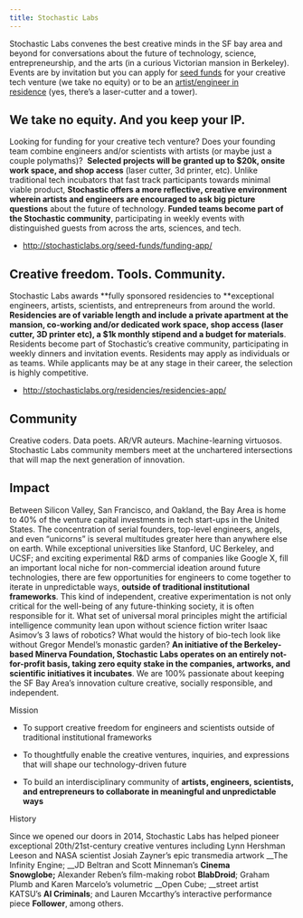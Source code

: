 ```yaml
---
title: Stochastic Labs
---
```


Stochastic Labs convenes the best creative minds in the SF bay area and beyond for conversations about the future of technology, science, entrepreneurship, and the arts (in a curious Victorian mansion in Berkeley). Events are by invitation but you can apply for [seed funds](http://stochasticlabs.org/seed-funds/) for your creative tech venture (we take no equity) or to be an [artist/engineer in residence](http://stochasticlabs.org/residencies/) (yes, there’s a laser-cutter and a tower).

## We take no equity. And you keep your IP.

Looking for funding for your creative tech venture? Does your founding team combine engineers and/or scientists with artists (or maybe just a couple polymaths)?  **Selected projects will be granted up to $20k, onsite work space, and shop access** (laser cutter, 3d printer, etc). Unlike traditional tech incubators that fast track participants towards minimal viable product, **Stochastic offers a more reflective, creative environment wherein artists and engineers are encouraged to ask big picture questions** about the future of technology. **Funded teams become part of the Stochastic community**, participating in weekly events with distinguished guests from across the arts, sciences, and tech.

- http://stochasticlabs.org/seed-funds/funding-app/

## Creative freedom. Tools. Community.

Stochastic Labs awards **fully sponsored residencies to **exceptional engineers, artists, scientists, and entrepreneurs from around the world. **Residencies are of variable length and include a private apartment at the mansion, co-working and/or dedicated work space, shop access (laser cutter, 3D printer etc), a $1k monthly stipend and a budget for materials**. Residents become part of Stochastic’s creative community, participating in weekly dinners and invitation events. Residents may apply as individuals or as teams. While applicants may be at any stage in their career, the selection is highly competitive.

- http://stochasticlabs.org/residencies/residencies-app/

## Community

Creative coders. Data poets. AR/VR auteurs. Machine-learning virtuosos. Stochastic Labs community members meet at the unchartered intersections that will map the next generation of innovation.

## Impact

Between Silicon Valley, San Francisco, and Oakland, the Bay Area is home to 40% of the venture capital investments in tech start-ups in the United States. The concentration of serial founders, top-level engineers, angels, and even “unicorns” is several multitudes greater here than anywhere else on earth. While exceptional universities like Stanford, UC Berkeley, and UCSF; and exciting experimental R&D arms of companies like Google X, fill an important local niche for non-commercial ideation around future technologies, there are few opportunities for engineers to come together to iterate in unpredictable ways, __outside of traditional institutional frameworks__. This kind of independent, creative experimentation is not only critical for the well-being of any future-thinking society, it is often responsible for it. What set of universal moral principles might the artificial intelligence community lean upon without science fiction writer Isaac Asimov’s 3 laws of robotics? What would the history of bio-tech look like without Gregor Mendel’s monastic garden? **An initiative of the Berkeley-based Minerva Foundation, Stochastic Labs operates on an entirely not-for-profit basis, taking zero equity stake in the companies, artworks, and scientific initiatives it incubates**. We are 100% passionate about keeping the SF Bay Area’s innovation culture creative, socially responsible, and independent.

Mission

- To support creative freedom for engineers and scientists outside of traditional institutional frameworks

- To thoughtfully enable the creative ventures, inquiries, and expressions that will shape our technology-driven future

- To build an interdisciplinary community of **artists, engineers, scientists, and entrepreneurs to collaborate in meaningful and unpredictable ways**

History

Since we opened our doors in 2014, Stochastic Labs has helped pioneer exceptional 20th/21st-century creative ventures including Lynn Hershman Leeson and NASA scientist Josiah Zayner’s epic transmedia artwork __The Infinity Engine; __JD Beltran and Scott Minneman’s __Cinema Snowglobe;__ Alexander Reben’s film-making robot __BlabDroid__; Graham Plumb and Karen Marcelo’s volumetric __Open Cube; __street artist KATSU’s __AI Criminals__; and Lauren Mccarthy’s interactive performance piece __Follower__, among others.
